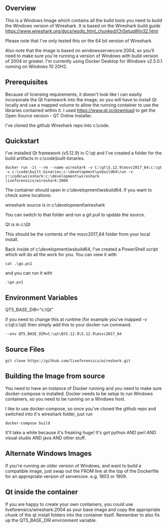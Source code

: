 ## Overview

This is a Windows Image which contains all the build tools you need to build the Windows version of Wireshark. It is based on the Wireshark build guide https://www.wireshark.org/docs/wsdg_html_chunked/ChSetupWin32.html

Please note that I've only tested this on the 64 bit version of Wireshark.

Also note that the image is based on windowsservercore:2004, so you'll need to make sure you're running a version of Windows with build version of 2004 or greater. I'm currently using Docker Desktop for Windows v2.5.0.1 running on Windows 10 20H2.

## Prerequisites

Because of licensing requirements, it doesn't look like I can easiliy incorporate the Qt framework into the image, so you will have to install Qt locally and use a mapped volume to allow the running container to use the libraries contained within it. I used https://www.qt.io/download to get the Open Source version - QT Online Installer.

I've cloned the github Wireshark repo into c:\code.

## Quickstart

I've installed Qt framework (v5.12.9) in C:\qt and I've created a folder for the build artifacts in c:\code\built-binaries.

`docker run -it --rm --name wireshark -v C:\qt\5.12.9\msvc2017_64:c:\qt -v c:\code\built-binaries:c:\development\wsbuild64\run -v c:\code\wireshark:c:\development\wireshark liveforensics/wireshark:2004`

The container should open in c:\development\wsbuild64. If you want to check some locations:

wireshark source is in c:\development\wireshark

You can switch to that folder and run a git pull to update the source.

Qt is in c:\Qt

This should be the contents of the msvc2017_64 folder from your local install.

Back inside of c:\development\wsbuild64, I've created a PowerShell script which will do all the work for you. You can view it with 

`cat .\go.ps1`

and you can run it with

`.\go.ps1`

## Environment Variables

QT5_BASE_DIR="c:\Qt"

if you need to change this at runtime (for example you've mapped -v c:\qt:c:\qt) then simply add this to your docker run command.

`--env QT5_BASE_DIR=C:\qt\Qt5.12.9\5.12.9\msvc2017_64`

## Source Files

`git clone https://github.com/liveforensics/wireshark.git`

## Building the Image from source

You need to have an instance of Docker running and you need to make sure docker-compose is installed. Docker needs to be setup to run Windows containers, so you need to be running on a Windows host.

I like to use docker-compose, so once you've cloned the github repo and switched into it's wireshark folder, just run

`docker-compose build`

It'll take a while because it's freaking huge! It's got python AND perl AND visual studio AND java AND other stuff.

## Alternate Windows Images

If you're running an older version of Windows, and want to build a compatible image, just swap out the FROM line at the top of the Dockerfile for an appropriate version of servercore. e.g. 1803 or 1909.

## Qt inside the container

If you are happy to create your own containers, you could use liveforensics/wireshark:2004 as your base image and copy the appropriate chunk of the qt install folders into the container itself. Remember to also fix up the QT5_BASE_DIR environment variable.